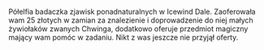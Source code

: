 Półelfia badaczka zjawisk ponadnaturalnych w Icewind Dale. Zaoferowała wam 25 złotych w zamian za znalezienie i doprowadzenie do niej małych żywiołaków zwanych Chwinga, dodatkowo oferuje przedmiot magiczny mający wam pomóc w zadaniu. Nikt z was jeszcze nie przyjął oferty.